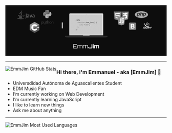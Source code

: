 <img src="bannergithub.png">
<hr>

<img align="left" alt="EmmJim GitHub Stats" src="https://github-readme-stats.vercel.app/api?username=EmmJim&show_icons=true&theme=dark"/>

### Hi there, i'm Emmanuel - aka [EmmJim] 👋

- Universdidad Autónoma de Aguascalientes Student
- EDM Music Fan
- I’m currently working on Web Development
- I’m currently learning JavaScript
- I like to learn new things
- Ask me about anything 

<hr>
<img alt="EmmJim Most Used Languages" src="https://github-readme-stats.vercel.app/api/top-langs/?username=anuraghazra&layout=compact&theme=dark"/>
